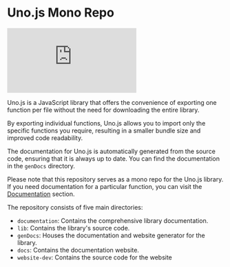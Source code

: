 # Uno.js Mono Repo
[![Hack at Time](https://hackatime-badge.hackclub.com/U05J8AF58S1/uno.js)](https://hackatime-badge.hackclub.com/U05J8AF58S1/uno.js)

Uno.js is a JavaScript library that offers the convenience of exporting one function per file without the need for downloading the entire library.

By exporting individual functions, Uno.js allows you to import only the specific functions you require, resulting in a smaller bundle size and improved code readability.

The documentation for Uno.js is automatically generated from the source code, ensuring that it is always up to date. You can find the documentation in the `genDocs` directory.

Please note that this repository serves as a mono repo for the Uno.js library. If you need documentation for a particular function, you can visit the [Documentation](https://github.com/theatom06/uno.js/blob/main/documentation/README.md) section.

The repository consists of five main directories:

- `documentation`: Contains the comprehensive library documentation.
- `lib`: Contains the library's source code.
- `genDocs`: Houses the documentation and website generator for the library.
- `docs`: Contains the documentation website.
- `website-dev`: Contains the source code for the website 